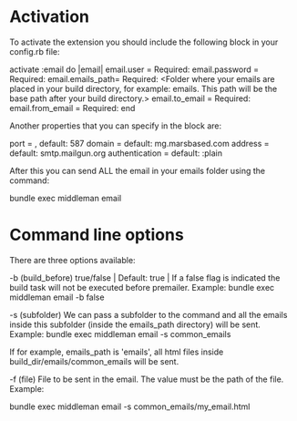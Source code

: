 # Activation

To activate the extension you should include the following block in your config.rb file:


activate :email do |email|
  email.user = Required: <smtp username>
  email.password = Required: <smtp password>
  email.emails_path= Required: <Folder where your emails are placed in your build directory, for example: emails. This path will be the base path after your build directory.>
  email.to_email = Required: <email address where emails will be sent>
  email.from_email = Required: <from address that will appear in all sent emails>
end

Another properties that you can specify in the block are:

port = <Smtp port>, default: 587
domain = <Smtp domain> default: mg.marsbased.com
address = <Smtp address> default: smtp.mailgun.org
authentication = <Authentication method for smtp> default: :plain

After this you can send ALL the email in your emails folder using the command:

bundle exec middleman email

# Command line options
There are three options available:

-b (build_before) true/false | Default: true | If a false flag is indicated the build task will not be executed before premailer.
Example:
bundle exec middleman email -b false

-s (subfolder) We can pass a subfolder to the command and all the emails inside this subfolder (inside the emails_path directory) will be sent.
Example:
bundle exec middleman email -s common_emails

If for example, emails_path is 'emails', all html files inside build_dir/emails/common_emails will be sent.

-f (file) File to be sent in the email. The value must be the path of the file.
Example:

bundle exec middleman email -s common_emails/my_email.html

